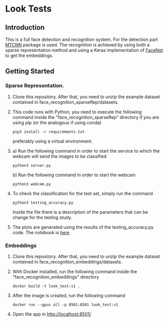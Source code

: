 # Look Tests

## Introduction 
This is a full face detection and recognition system. For the detection part [MTCNN](https://github.com/ipazc/mtcnn) package is used. The recognition is achieved by using both a sparse representation method and using a Keras implementation of [FaceNet](https://github.com/faustomorales/keras-facenet) to get the embeddings.

## Getting Started

### Sparse Representation.

1. Clone this repository. After that, you need to unzip the example dataset contained in face_recognition_sparseRep/datasets.

2. This code runs with Python, you need to execute the following command inside the "face_recognition_sparseRep" directory if you are using pip (or the analogous if using conda)

    ```
    pip3 install -r requirements.txt
    ```

    preferably using a virtual environment. 

3. a) Run the following command in order to start the service to which the webcam will send the images to be classified

    ```
    python3 server.py
    ```

    b) Run the following command in order to start the webcam

    ```
    python3 webcam.py
    ```

4. To check the classification for the test set, simply run the command

    ```
    python3 testing_accuracy.py
    ```

    Inside the file there is a description of the parameters that can be change for the testing study. 

5. The plots are generated using the results of the testing_accuracy.py code. The notebook is [here](face_recognition_sparseRep/notebooks/studies_classification.ipynb)

### Embeddings

1. Clone this repository. After that, you need to unzip the example dataset contained in face_recognition_embeddings/datasets.

2. With Docker installed, run the following command inside the "face_recognition_embeddings" directory

    ```
    docker build -t look_test:v1 .
    ```

3. After the image is created, run the following command

    ```
    docker run --gpus all -p 8501:8501 look_test:v1
    ```

4. Open the app in [http://localhost:8501/](http://localhost:8501/)